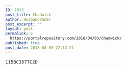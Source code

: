 ```yaml
---
ID: 1813
post_title: Chadwick
author: HusbandVader
post_excerpt: ""
layout: post
permalink: >
  https://portalrepository.com/2018/04/03/chadwick/
published: true
post_date: 2018-04-03 22:12:21
---
```

<pre>115BC3577C2D</pre>